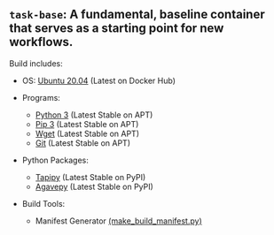 ## `task-base`: A fundamental, baseline container that serves as a starting point for new workflows.

Build includes:
* OS: [Ubuntu 20.04](https://hub.docker.com/_/ubuntu) (Latest on Docker Hub)
* Programs: 
    * [Python 3](https://packages.ubuntu.com/jammy/python3) (Latest Stable on APT)
    * [Pip 3](https://packages.ubuntu.com/jammy/python3-pip) (Latest Stable on APT)
    * [Wget](https://packages.ubuntu.com/jammy/wget) (Latest Stable on APT)
    * [Git](https://packages.ubuntu.com/jammy/git) (Latest Stable on APT)

* Python Packages:
    * [Tapipy](https://pypi.org/project/tapipy/) (Latest Stable on PyPI)
    * [Agavepy](https://pypi.org/project/agavepy/) (Latest Stable on PyPI)

* Build Tools:
    * Manifest Generator [(make_build_manifest.py)](../../../tools/tagging-tools/make_build_manifest.py)
